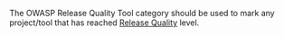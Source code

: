 The OWASP Release Quality Tool category should be used to mark any
project/tool that has reached [Release
Quality](:Category:OWASP_Project_Assessment#Release_Quality_Tool_Criteria "wikilink")
level.